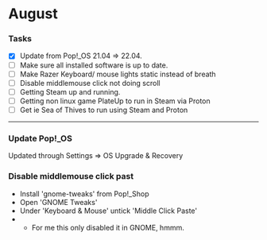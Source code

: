 # August

### Tasks
- [X] Update from Pop!_OS 21.04 => 22.04.
- [ ] Make sure all installed software is up to date.
- [ ] Make Razer Keyboard/ mouse lights static instead of breath
- [ ] Disable middlemouse click not doing scroll
- [ ] Getting Steam up and running.
- [ ] Getting non linux game PlateUp to run in Steam via Proton
- [ ] Get ie Sea of Thives to run using Steam and Proton

---

### Update Pop!_OS
Updated through Settings => OS Upgrade & Recovery 

### Disable middlemouse click past
* Install 'gnome-tweaks' from Pop!_Shop
* Open 'GNOME Tweaks'
* Under 'Keyboard & Mouse' untick 'Middle Click Paste'
* * For me this only disabled it in GNOME, hmmm.